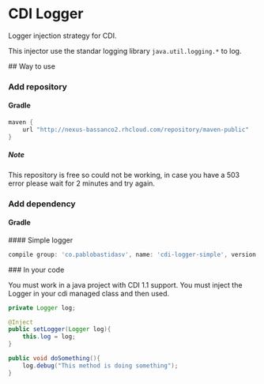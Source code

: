 # CDI Logger

Logger injection strategy for CDI. 

This injector use the standar logging library `java.util.logging.*` to log.

## Way to use
### Add repository 

#### Gradle
``` groovy
maven {
    url "http://nexus-bassanco2.rhcloud.com/repository/maven-public"
}
```
##### Note
This repository is free so could not be working, in case you have a 503 error please wait 
for 2 minutes and try again.

### Add dependency

#### Gradle

#### Simple logger
```groovy
compile group: 'co.pablobastidasv', name: 'cdi-logger-simple', version:'0.0.2'
```

### In your code

You must work in a java project with CDI 1.1 support. You must inject the Logger in your
cdi managed class and then used.

````java
private Logger log;

@Inject
public setLogger(Logger log){
    this.log = log;
}

public void doSomething(){
    log.debug("This method is doing something");
}

````